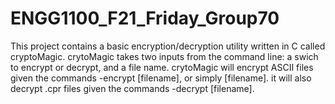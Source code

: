 # ENGG1100_F21_Friday_Group70
This project contains a basic encryption/decryption utility written in C called cryptoMagic.
crytoMagic takes two inputs from the command line: a swich to encrypt or decrypt, and a file name.
crytoMagic will encrypt ASCII files given the commands -encrypt [filename], or simply [filename].
it will also decrypt .cpr files given the commands -decrypt [filename].
